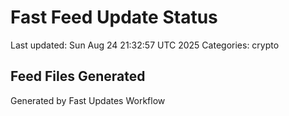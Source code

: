 # Fast Feed Update Status
Last updated: Sun Aug 24 21:32:57 UTC 2025
Categories: crypto

## Feed Files Generated

Generated by Fast Updates Workflow

